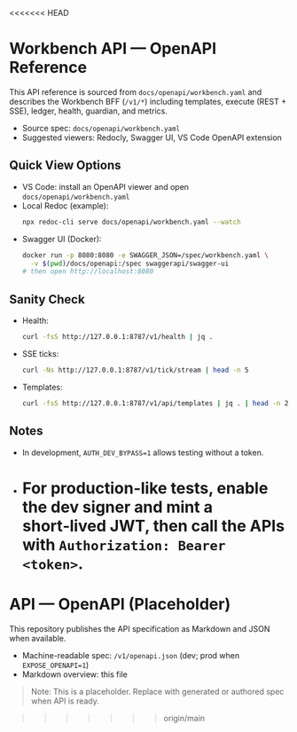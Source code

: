 <<<<<<< HEAD

# Workbench API — OpenAPI Reference

This API reference is sourced from `docs/openapi/workbench.yaml` and describes the Workbench BFF (`/v1/*`) including templates, execute (REST + SSE), ledger, health, guardian, and metrics.

- Source spec: `docs/openapi/workbench.yaml`
- Suggested viewers: Redocly, Swagger UI, VS Code OpenAPI extension

## Quick View Options

- VS Code: install an OpenAPI viewer and open `docs/openapi/workbench.yaml`
- Local Redoc (example):
  ```bash
  npx redoc-cli serve docs/openapi/workbench.yaml --watch
  ```
- Swagger UI (Docker):
  ```bash
  docker run -p 8080:8080 -e SWAGGER_JSON=/spec/workbench.yaml \
    -v $(pwd)/docs/openapi:/spec swaggerapi/swagger-ui
  # then open http://localhost:8080
  ```

## Sanity Check

- Health:
  ```bash
  curl -fsS http://127.0.0.1:8787/v1/health | jq .
  ```
- SSE ticks:
  ```bash
  curl -Ns http://127.0.0.1:8787/v1/tick/stream | head -n 5
  ```
- Templates:
  ```bash
  curl -fsS http://127.0.0.1:8787/v1/api/templates | jq . | head -n 20
  ```

## Notes

- In development, `AUTH_DEV_BYPASS=1` allows testing without a token.
- # For production-like tests, enable the dev signer and mint a short‑lived JWT, then call the APIs with `Authorization: Bearer <token>`.

# API — OpenAPI (Placeholder)

This repository publishes the API specification as Markdown and JSON when available.

- Machine-readable spec: `/v1/openapi.json` (dev; prod when `EXPOSE_OPENAPI=1`)
- Markdown overview: this file

> Note: This is a placeholder. Replace with generated or authored spec when API is ready.

> > > > > > > origin/main
